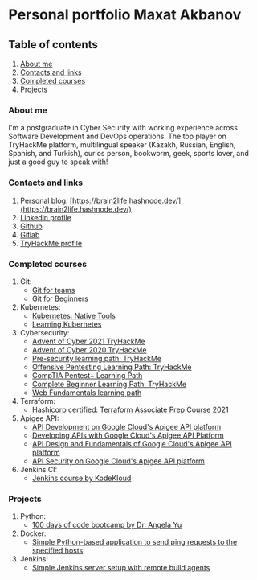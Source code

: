 # Personal portfolio Maxat Akbanov

## Table of contents
1. [About me](#about-me)
2. [Contacts and links](#contacts-and-links)
3. [Completed courses](#completed-courses)
4. [Projects](#projects)

### About me
I'm a postgraduate in Cyber Security with working experience across Software Development and DevOps operations. The top player on TryHackMe platform, multilingual speaker (Kazakh, Russian, English, Spanish, and Turkish), curios person, bookworm, geek, sports lover, and just a good guy to speak with!

### Contacts and links
1. Personal blog: [https://brain2life.hashnode.dev/](https://brain2life.hashnode.dev/)
2. [Linkedin profile](https://www.linkedin.com/in/maxat-a-970770151/)
3. [Github](https://github.com/Brain2life)
4. [Gitlab](https://gitlab.com/brain2life)
5. [TryHackMe profile](https://tryhackme.com/p/brain2life)

### Completed courses
1. Git:
    - [Git for teams](https://i.imgur.com/bzd5rAk.png)
    - [Git for Beginners](https://i.imgur.com/Z2V677s.png)
2. Kubernetes:
    - [Kubernetes: Native Tools](https://i.imgur.com/K8NwP1x.png)
    - [Learning Kubernetes](https://i.imgur.com/1t5ubeF.png)
3. Cybersecurity:
    - [Advent of Cyber 2021 TryHackMe](https://tryhackme-certificates.s3-eu-west-1.amazonaws.com/THM-GCWTVMJI6D.png)
    - [Advent of Cyber 2020 TryHackMe](https://drive.google.com/file/d/1Q2zUdo5Y7YYu8npGJfrwWi4Fb7bvPeEl/view)
    - [Pre-security learning path: TryHackMe](https://drive.google.com/file/d/1DEGjY2HoyZ77WLO675jh4x2G2-zjOSmQ/view)
    - [Offensive Pentesting Learning Path: TryHackMe](https://drive.google.com/file/d/14tIfJBtmpAZ9yFG2R6U5GKg46jngCMtC/view)
    - [CompTIA Pentest+ Learning Path](https://drive.google.com/file/d/18wJ3P2O9deCsj-6xvKV_STuuNegGD4TC/view)
    - [Complete Beginner Learning Path: TryHackMe](https://drive.google.com/file/d/18wJ3P2O9deCsj-6xvKV_STuuNegGD4TC/view)
    - [Web Fundamentals learning path](https://drive.google.com/file/d/1OVNP7Z8jN4sRoQeTRFcy4tRZUAGYkvQp/view)
4. Terraform:
    - [Hashicorp certified: Terraform Associate Prep Course 2021](https://www.udemy.com/certificate/UC-e51adfed-c7e2-4f26-835a-a349b9944cc0/)
5. Apigee API:
    - [API Development on Google Cloud's Apigee API platform](https://www.coursera.org/account/accomplishments/certificate/XDPL3K4JG675)
    - [Developing APIs with Google Cloud's Apigee API Platform](https://www.coursera.org/account/accomplishments/specialization/certificate/UVAEWQLF3VLK)
    - [API Design and Fundamentals of Google Cloud's Apigee API platform](https://www.coursera.org/account/accomplishments/certificate/XPPTPJHUE8CP)
    - [API Security on Google Cloud's Apigee API platform](https://www.coursera.org/account/accomplishments/certificate/48KHPZYXXA4E)
6. Jenkins CI:
    - [Jenkins course by KodeKloud](https://kodekloud.com/certificate-verification/73613B4BEA-7EE78A63F9-735B083B42/)

### Projects
1. Python:
    - [100 days of code bootcamp by Dr. Angela Yu](https://github.com/Brain2life/100-days-of-code-python)
2. Docker:
    - [Simple Python-based application to send ping requests to the specified hosts](https://hub.docker.com/r/makbanov/web-request)
3. Jenkins:
    - [Simple Jenkins server setup with remote build agents](https://github.com/Brain2life/vagrant-templates/tree/multi-jenkins-vm)